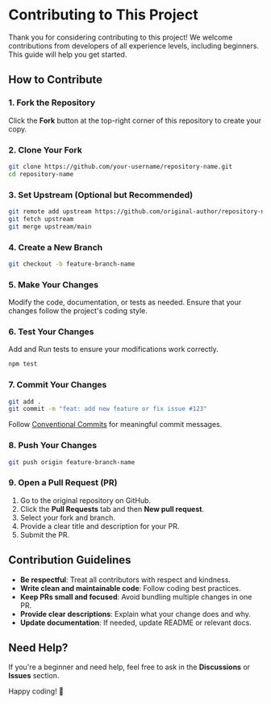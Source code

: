 # Contributing to This Project

Thank you for considering contributing to this project! We welcome contributions from developers of all experience levels, including beginners. This guide will help you get started.

## How to Contribute

### 1. Fork the Repository

Click the **Fork** button at the top-right corner of this repository to create your copy.

### 2. Clone Your Fork

```sh
git clone https://github.com/your-username/repository-name.git
cd repository-name
```

### 3. Set Upstream (Optional but Recommended)

```sh
git remote add upstream https://github.com/original-author/repository-name.git
git fetch upstream
git merge upstream/main
```

### 4. Create a New Branch

```sh
git checkout -b feature-branch-name
```

### 5. Make Your Changes

Modify the code, documentation, or tests as needed. Ensure that your changes follow the project's coding style.

### 6. Test Your Changes

Add and Run tests to ensure your modifications work correctly.

```sh
npm test
```

### 7. Commit Your Changes

```sh
git add .
git commit -m "feat: add new feature or fix issue #123"
```

Follow [Conventional Commits](https://www.conventionalcommits.org/) for meaningful commit messages.

### 8. Push Your Changes

```sh
git push origin feature-branch-name
```

### 9. Open a Pull Request (PR)

1. Go to the original repository on GitHub.
2. Click the **Pull Requests** tab and then **New pull request**.
3. Select your fork and branch.
4. Provide a clear title and description for your PR.
5. Submit the PR.

## Contribution Guidelines

- **Be respectful**: Treat all contributors with respect and kindness.
- **Write clean and maintainable code**: Follow coding best practices.
- **Keep PRs small and focused**: Avoid bundling multiple changes in one PR.
- **Provide clear descriptions**: Explain what your change does and why.
- **Update documentation**: If needed, update README or relevant docs.

## Need Help?

If you're a beginner and need help, feel free to ask in the **Discussions** or **Issues** section.

Happy coding! 🚀
